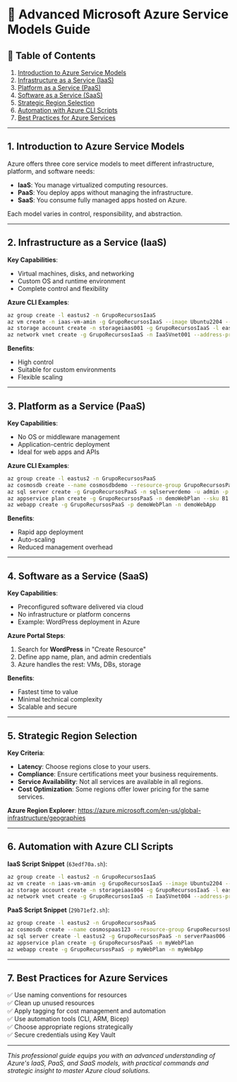 
# 🚀 Advanced Microsoft Azure Service Models Guide

## 📑 Table of Contents
1. [Introduction to Azure Service Models](#introduction-to-azure-service-models)
2. [Infrastructure as a Service (IaaS)](#infrastructure-as-a-service-iaas)
3. [Platform as a Service (PaaS)](#platform-as-a-service-paas)
4. [Software as a Service (SaaS)](#software-as-a-service-saas)
5. [Strategic Region Selection](#strategic-region-selection)
6. [Automation with Azure CLI Scripts](#automation-with-azure-cli-scripts)
7. [Best Practices for Azure Services](#best-practices-for-azure-services)

---

## 1. Introduction to Azure Service Models

Azure offers three core service models to meet different infrastructure, platform, and software needs:
- **IaaS**: You manage virtualized computing resources.
- **PaaS**: You deploy apps without managing the infrastructure.
- **SaaS**: You consume fully managed apps hosted on Azure.

Each model varies in control, responsibility, and abstraction.

---

## 2. Infrastructure as a Service (IaaS)

**Key Capabilities**:
- Virtual machines, disks, and networking
- Custom OS and runtime environment
- Complete control and flexibility

**Azure CLI Examples**:
```bash
az group create -l eastus2 -n GrupoRecursosIaaS
az vm create -n iaas-vm-amin -g GrupoRecursosIaaS --image Ubuntu2204 --admin-username user --admin-password password123
az storage account create -n storageiaas001 -g GrupoRecursosIaaS -l eastus2 --sku Standard_LRS
az network vnet create -g GrupoRecursosIaaS -n IaaSVnet001 --address-prefix 10.0.0.0/16 --subnet-name subnet01 --subnet-prefix 10.0.0.0/24
```

**Benefits**:
- High control
- Suitable for custom environments
- Flexible scaling

---

## 3. Platform as a Service (PaaS)

**Key Capabilities**:
- No OS or middleware management
- Application-centric deployment
- Ideal for web apps and APIs

**Azure CLI Examples**:
```bash
az group create -l eastus2 -n GrupoRecursosPaaS
az cosmosdb create --name cosmosdbdemo --resource-group GrupoRecursosPaaS
az sql server create -g GrupoRecursosPaaS -n sqlserverdemo -u admin -p strongPassword!
az appservice plan create -g GrupoRecursosPaaS -n demoWebPlan --sku B1
az webapp create -g GrupoRecursosPaaS -p demoWebPlan -n demoWebApp
```

**Benefits**:
- Rapid app deployment
- Auto-scaling
- Reduced management overhead

---

## 4. Software as a Service (SaaS)

**Key Capabilities**:
- Preconfigured software delivered via cloud
- No infrastructure or platform concerns
- Example: WordPress deployment in Azure

**Azure Portal Steps**:
1. Search for **WordPress** in "Create Resource"
2. Define app name, plan, and admin credentials
3. Azure handles the rest: VMs, DBs, storage

**Benefits**:
- Fastest time to value
- Minimal technical complexity
- Scalable and secure

---

## 5. Strategic Region Selection

**Key Criteria**:
- **Latency**: Choose regions close to your users.
- **Compliance**: Ensure certifications meet your business requirements.
- **Service Availability**: Not all services are available in all regions.
- **Cost Optimization**: Some regions offer lower pricing for the same services.

**Azure Region Explorer**: https://azure.microsoft.com/en-us/global-infrastructure/geographies

---

## 6. Automation with Azure CLI Scripts

**IaaS Script Snippet** (`63edf70a.sh`):
```bash
az group create -l eastus2 -n GrupoRecursosIaaS
az vm create -n iaas-vm-amin -g GrupoRecursosIaaS --image Ubuntu2204 --admin-username user --admin-password password123
az storage account create -n storageiaas004 -g GrupoRecursosIaaS -l eastus2 --sku Standard_LRS
az network vnet create -g GrupoRecursosIaaS -n IaaSVnet004 --address-prefix 10.0.0.0/16 --subnet-name subnet01 --subnet-prefixes 10.0.0.0/24
```

**PaaS Script Snippet** (`29b71ef2.sh`):
```bash
az group create -l eastus2 -n GrupoRecursosPaaS
az cosmosdb create --name cosmospaas123 --resource-group GrupoRecursosPaaS
az sql server create -l eastus2 -g GrupoRecursosPaaS -n serverPaas006 -u admin -p Password123!
az appservice plan create -g GrupoRecursosPaaS -n myWebPlan
az webapp create -g GrupoRecursosPaaS -p myWebPlan -n myWebApp
```

---

## 7. Best Practices for Azure Services

✅ Use naming conventions for resources  
✅ Clean up unused resources  
✅ Apply tagging for cost management and automation  
✅ Use automation tools (CLI, ARM, Bicep)  
✅ Choose appropriate regions strategically  
✅ Secure credentials using Key Vault

---

*This professional guide equips you with an advanced understanding of Azure's IaaS, PaaS, and SaaS models, with practical commands and strategic insight to master Azure cloud solutions.*

